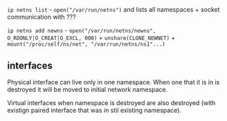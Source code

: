 ##
`ip netns list` - `open("/var/run/netns")` and lists all namespaces + socket communication with ???

`ip netns add newns` - `open("/var/run/netns/newns", O_RDONLY|O_CREAT|O_EXCL, 000)` + `unshare(CLONE_NEWNET)` + `mount("/proc/self/ns/net", "/var/run/netns/ns1"...)`

## interfaces
Physical interface can live only in one namespace. When one that it is in is destroyed it will be moved to initial network namespace.

Virtual interfaces when namespace is destroyed are also destroyed (with existign paired interface that was in stil existing namespace). 
